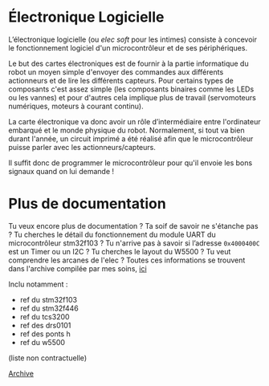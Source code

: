 # Électronique Logicielle

L’électronique logicielle (ou *elec soft* pour les intimes) consiste à concevoir le fonctionnement logiciel d'un microcontrôleur et de ses périphériques.

Le but des cartes électroniques est de fournir à la partie informatique du robot un moyen simple d'envoyer des commandes aux différents actionneurs et de lire les différents capteurs. Pour certains types de composants c'est assez simple (les composants binaires comme les LEDs ou les vannes) et pour d'autres cela implique plus de travail (servomoteurs numériques, moteurs à courant continu).

La carte électronique va donc avoir un rôle d’intermédiaire entre l'ordinateur embarqué et le monde physique du robot. Normalement, si tout va bien durant l'année, un circuit imprimé a été réalisé afin que le microcontrôleur puisse parler avec les actionneurs/capteurs.

Il suffit donc de programmer le microcontrôleur pour qu'il envoie les bons signaux quand on lui demande !

# Plus de documentation

Tu veux encore plus de documentation ? Ta soif de savoir ne s'étanche pas ? Tu cherches le détail du fonctionnement du module UART du microcontrôleur stm32f103 ? Tu n'arrive pas à savoir si l’adresse `0x4000400C` est un Timer ou un I2C ? Tu cherches le layout du W5500 ? Tu veut comprendre les arcanes de l'elec ? Toutes ces informations se trouvent dans l'archive compilée par mes soins, [ici](../images/elec_soft/DOC.tar.gz)

Inclu notamment :

* ref du stm32f103
* ref du stm32f446
* ref du tcs3200
* ref des drs0101
* ref des ponts h
* ref du w5500

(liste non contractuelle)

[Archive](../images/elec_soft/DOC.tar.gz)